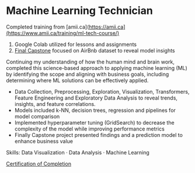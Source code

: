 # Machine Learning Technician

Completed training from [amii.ca](https://amii.ca](https://www.amii.ca/training/ml-tech-course/)

1. Google Colab utilized for lessons and assignments
2. [Final Capstone](https://github.com/cboyda/MachineLearning/blob/main/Capstone/readme) focused on AirBnb dataset to reveal model insights

Continuing my understanding of how the human mind and brain work, completed this science-based approach to applying machine learning (ML) by identifying the scope and aligning with business goals, including determining where ML solutions can be effectively applied.

* Data Collection, Preprocessing, Exploration, Visualization, Transformers, Feature Engineering and Exploratory Data Analysis to reveal trends, insights, and feature correlations. 
* Models included k-NN, decision trees, regression and pipelines for model comparison
* Implemented hyperparameter tuning (GridSearch) to decrease the complexity of the model while improving performance metrics
* Finally Capstone project presented findings and a prediction model to enhance business value


Skills: Data Visualization · Data Analysis · Machine Learning

[Certification of Completion](https://www.credential.net/63baef96-a91c-40b5-9e9c-f09c0be3b70f)

